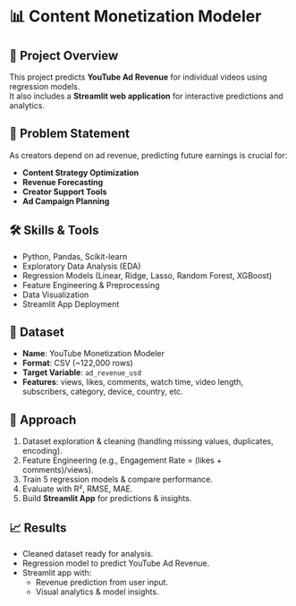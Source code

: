 # 📊 Content Monetization Modeler

## 🚀 Project Overview
This project predicts **YouTube Ad Revenue** for individual videos using regression models.  
It also includes a **Streamlit web application** for interactive predictions and analytics.

## 🎯 Problem Statement
As creators depend on ad revenue, predicting future earnings is crucial for:
- **Content Strategy Optimization**
- **Revenue Forecasting**
- **Creator Support Tools**
- **Ad Campaign Planning**

## 🛠️ Skills & Tools
- Python, Pandas, Scikit-learn
- Exploratory Data Analysis (EDA)
- Regression Models (Linear, Ridge, Lasso, Random Forest, XGBoost)
- Feature Engineering & Preprocessing
- Data Visualization
- Streamlit App Deployment

## 📂 Dataset
- **Name**: YouTube Monetization Modeler  
- **Format**: CSV (~122,000 rows)  
- **Target Variable**: `ad_revenue_usd`  
- **Features**: views, likes, comments, watch time, video length, subscribers, category, device, country, etc.  

## 🔎 Approach
1. Dataset exploration & cleaning (handling missing values, duplicates, encoding).
2. Feature Engineering (e.g., Engagement Rate = (likes + comments)/views).
3. Train 5 regression models & compare performance.
4. Evaluate with R², RMSE, MAE.
5. Build **Streamlit App** for predictions & insights.

## 📈 Results
- Cleaned dataset ready for analysis.
- Regression model to predict YouTube Ad Revenue.
- Streamlit app with:
  - Revenue prediction from user input.
  - Visual analytics & model insights.




